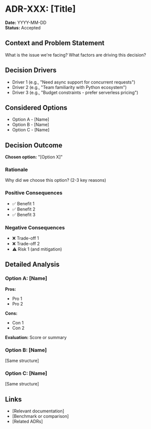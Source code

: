 # ADR-XXX: [Title]

**Date:** YYYY-MM-DD  
**Status:** Accepted  


## Context and Problem Statement

What is the issue we're facing? What factors are driving this decision?

## Decision Drivers

* Driver 1 (e.g., "Need async support for concurrent requests")
* Driver 2 (e.g., "Team familiarity with Python ecosystem")
* Driver 3 (e.g., "Budget constraints - prefer serverless pricing")

## Considered Options

* Option A - [Name]
* Option B - [Name]
* Option C - [Name]

## Decision Outcome

**Chosen option:** "[Option X]"

### Rationale

Why did we choose this option? (2-3 key reasons)

### Positive Consequences

* ✅ Benefit 1
* ✅ Benefit 2
* ✅ Benefit 3

### Negative Consequences

* ❌ Trade-off 1
* ❌ Trade-off 2
* ⚠️ Risk 1 (and mitigation)

## Detailed Analysis

### Option A: [Name]
**Pros:**
- Pro 1
- Pro 2

**Cons:**
- Con 1
- Con 2

**Evaluation:** Score or summary

### Option B: [Name]
[Same structure]

### Option C: [Name]
[Same structure]

## Links

* [Relevant documentation]
* [Benchmark or comparison]
* [Related ADRs]